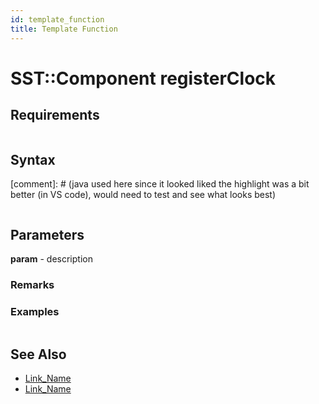 ```yaml
---
id: template_function
title: Template Function
---
```

<!---
Expected path/category (can I just use folders or is it more involved): 
  SST Core > SST::Component > 
--->

# SST::Component registerClock

## Requirements

```c++

```

## Syntax

[comment]: # (java used here since it looked liked the highlight was a bit better (in VS code), would need to test and see what looks best)

```java

```

## Parameters

**param** - description

### Remarks

### Examples

```java

```

## See Also

- [Link_Name](TBA)
- [Link_Name](TBA)